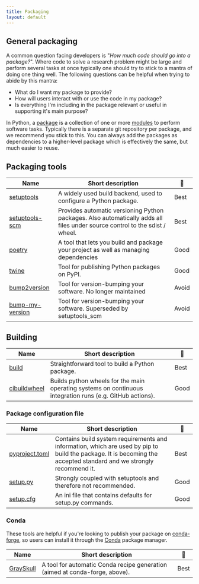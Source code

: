 ```yaml
---
title: Packaging
layout: default
---
```


## General packaging

A common question facing developers is "_How much code should go into a
package?_". Where code to solve a research problem might be large and perform
several tasks at once typically one should try to stick to a mantra of doing one
thing well. The following questions can be helpful when trying to abide by this
mantra:

- What do I want my package to provide?
- How will users interact with or use the code in my package?
- Is everything I'm including in the package relevant or useful in supporting
  it's main purpose?

In Python, a [package](https://docs.python.org/3/reference/import.html#packages)
is a collection of one or more
[modules](https://docs.python.org/3/glossary.html#term-module) to perform
software tasks. Typically there is a separate git repository per package, and we
recommend you stick to this. You can always add the packages as dependencies to
a higher-level package which is effectively the same, but much easier to reuse.

## Packaging tools

| Name                                                                  | Short description                                                                                                           | 🚦                                           |
| --------------------------------------------------------------------- | --------------------------------------------------------------------------------------------------------------------------- | -------------------------------------------- |
| [setuptools](https://setuptools.pypa.io)                              | A widely used build backend, used to configure a Python package.                                                            | <span class="label label-green">Best</span>  |
| [setuptools-scm](https://github.com/pypa/setuptools_scm/)             | Provides automatic versioning Python packages. Also automatically adds all files under source control to the sdist / wheel. | <span class="label label-green">Best</span>  |
| [poetry](https://github.com/python-poetry/poetry)                     | A tool that lets you build and package your project as well as managing dependencies                                        | <span class="label label-yellow">Good</span> |
| [twine](https://pypi.org/project/twine/)                              | Tool for publishing Python packages on PyPI.                                                                                | <span class="label label-yellow">Good</span> |
| [bump2version](https://pypi.org/project/bump2version/)                | Tool for version-bumping your software. No longer maintained                                                                | <span class="label label-red">Avoid</span>   |
| [bump-my-version](https://github.com/callowayproject/bump-my-version) | Tool for version-bumping your software. Superseded by setuptools_scm                                                        | <span class="label label-red">Avoid</span>   |

## Building

| Name                                                  | Short description                                                                                         | 🚦                                           |
| ----------------------------------------------------- | --------------------------------------------------------------------------------------------------------- | -------------------------------------------- |
| [build](https://pypa-build.readthedocs.io/en/stable/) | Straightforward tool to build a Python package.                                                           | <span class="label label-green">Best</span>  |
| [cibuildwheel](https://cibuildwheel.readthedocs.io)   | Builds python wheels for the main operating systems on continuous integration runs (e.g. GitHub actions). | <span class="label label-yellow">Good</span> |

### Package configuration file

| Name                                                                                               | Short description                                                                                                                                                  | 🚦                                           |
| -------------------------------------------------------------------------------------------------- | ------------------------------------------------------------------------------------------------------------------------------------------------------------------ | -------------------------------------------- |
| [pyproject.toml](https://packaging.python.org/en/latest/guides/writing-pyproject-toml/)             | Contains build system requirements and information, which are used by pip to build the package. It is becoming the accepted standard and we strongly recommend it. | <span class="label label-green">Best</span>  |
| [setup.py](https://packaging.python.org/en/latest/guides/distributing-packages-using-setuptools/)  | Strongly coupled with setuptools and therefore not recommended.                                                                                                    | <span class="label label-yellow">Good</span> |
| [setup.cfg](https://packaging.python.org/en/latest/guides/distributing-packages-using-setuptools/) | An ini file that contains defaults for setup.py commands.                                                                                                          | <span class="label label-yellow">Good</span> |

### Conda

These tools are helpful if you're looking to publish your package on
[conda-forge](https://conda-forge.org/), so users can install it through the
[Conda](https://docs.conda.io/projects/conda/en/stable/) package manager.

| Name                                                      | Short description                                                           |                     🚦                      |
| --------------------------------------------------------- | --------------------------------------------------------------------------- | :-----------------------------------------: |
| [GraySkull](https://github.com/conda-incubator/grayskull) | A tool for automatic Conda recipe generation (aimed at conda-forge, above). | <span class="label label-green">Best</span> |
